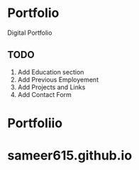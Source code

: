 # Portfolio
Digital Portfolio

## TODO
1. Add Education section
2. Add Previous Employement
3. Add Projects and Links
4. Add Contact Form
# Portfoliio
# sameer615.github.io
